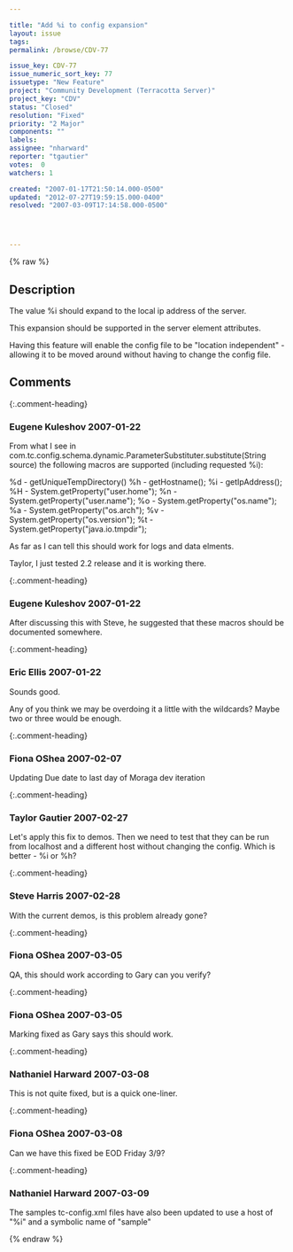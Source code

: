 ```yaml
---

title: "Add %i to config expansion"
layout: issue
tags: 
permalink: /browse/CDV-77

issue_key: CDV-77
issue_numeric_sort_key: 77
issuetype: "New Feature"
project: "Community Development (Terracotta Server)"
project_key: "CDV"
status: "Closed"
resolution: "Fixed"
priority: "2 Major"
components: ""
labels: 
assignee: "nharward"
reporter: "tgautier"
votes:  0
watchers: 1

created: "2007-01-17T21:50:14.000-0500"
updated: "2012-07-27T19:59:15.000-0400"
resolved: "2007-03-09T17:14:58.000-0500"




---
```


{% raw %}

## Description

<div markdown="1" class="description">

The value %i should expand to the local ip address of the server.

This expansion should be supported in the server element attributes.  

Having this feature will enable the config file to be "location independent" - allowing it to be moved around without having to change the config file.

</div>

## Comments


{:.comment-heading}
### **Eugene Kuleshov** <span class="date">2007-01-22</span>

<div markdown="1" class="comment">

From what I see in com.tc.config.schema.dynamic.ParameterSubstituter.substitute(String source) the following macros are supported (including requested %i):

%d - getUniqueTempDirectory()
%h - getHostname();
%i - getIpAddress();  
%H - System.getProperty("user.home");
%n - System.getProperty("user.name");
%o - System.getProperty("os.name");
%a - System.getProperty("os.arch");
%v - System.getProperty("os.version");
%t - System.getProperty("java.io.tmpdir");

As far as I can tell this should work for logs and data elments.

Taylor, I just tested 2.2 release and it is working there.

</div>


{:.comment-heading}
### **Eugene Kuleshov** <span class="date">2007-01-22</span>

<div markdown="1" class="comment">

After discussing this with Steve, he suggested that these macros should be documented somewhere.

</div>


{:.comment-heading}
### **Eric Ellis** <span class="date">2007-01-22</span>

<div markdown="1" class="comment">

Sounds good.

Any of you think we may be overdoing it a little with the wildcards? Maybe two or three would be enough.

</div>


{:.comment-heading}
### **Fiona OShea** <span class="date">2007-02-07</span>

<div markdown="1" class="comment">

Updating Due date to last day of Moraga dev iteration

</div>


{:.comment-heading}
### **Taylor Gautier** <span class="date">2007-02-27</span>

<div markdown="1" class="comment">

Let's apply this fix to demos.  Then we need to test that they can be run from localhost and a different host without changing the config.  Which is better - %i or %h?

</div>


{:.comment-heading}
### **Steve Harris** <span class="date">2007-02-28</span>

<div markdown="1" class="comment">

With the current demos, is this problem already gone?

</div>


{:.comment-heading}
### **Fiona OShea** <span class="date">2007-03-05</span>

<div markdown="1" class="comment">

QA, this should work according to Gary can you verify?

</div>


{:.comment-heading}
### **Fiona OShea** <span class="date">2007-03-05</span>

<div markdown="1" class="comment">

Marking fixed as Gary says this should work.

</div>


{:.comment-heading}
### **Nathaniel Harward** <span class="date">2007-03-08</span>

<div markdown="1" class="comment">

This is not quite fixed, but is a quick one-liner.

</div>


{:.comment-heading}
### **Fiona OShea** <span class="date">2007-03-08</span>

<div markdown="1" class="comment">

Can we have this fixed be EOD Friday 3/9?

</div>


{:.comment-heading}
### **Nathaniel Harward** <span class="date">2007-03-09</span>

<div markdown="1" class="comment">

The samples tc-config.xml files have also been updated to use a host of "%i" and a symbolic name of "sample"

</div>



{% endraw %}
